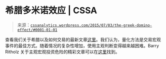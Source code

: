 <!--yml

分类：未分类

日期：2024-05-12 17:46:08

-->

# 希腊多米诺效应 | CSSA

> 来源：[`cssanalytics.wordpress.com/2015/07/03/the-greek-domino-effect/#0001-01-01`](https://cssanalytics.wordpress.com/2015/07/03/the-greek-domino-effect/#0001-01-01)

查看我们关于希腊以及如何交易的最新文章[这里](https://www.linkedin.com/pulse/greek-domino-effect-david-varadi?published=t)。我们认为，量化方法是交易宏观事件的最佳方式。随着情况的复杂性增加，使用主观判断变得越来越困难。Barry Ritholz 关于主观宏观投资危险的精彩文章可以在[这里](http://www.bloombergview.com/articles/2015-06-29/the-macro-funds-big-greek-gamble)找到。
